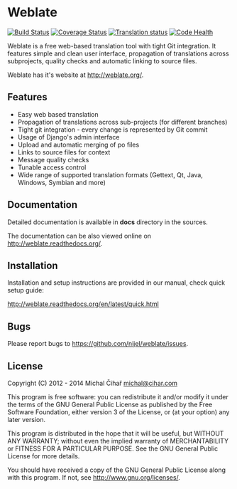 # Weblate 

[![Build Status](https://travis-ci.org/nijel/weblate.svg)](https://travis-ci.org/nijel/weblate)
[![Coverage Status](https://coveralls.io/repos/nijel/weblate/badge.png?branch=master)](https://coveralls.io/r/nijel/weblate?branch=master)
[![Translation status](http://l10n.cihar.com/widgets/weblate-shields-badge.png)](https://l10n.cihar.com/engage/weblate/?utm_source=widget)
[![Code Health](https://landscape.io/github/nijel/weblate/master/landscape.png)](https://landscape.io/github/nijel/weblate/master)

Weblate is a free web-based translation tool with tight Git integration. It
features simple and clean user interface, propagation of translations across
subprojects, quality checks and automatic linking to source files.

Weblate has it's website at http://weblate.org/.

## Features

* Easy web based translation
* Propagation of translations across sub-projects (for different branches)
* Tight git integration - every change is represented by Git commit
* Usage of Django's admin interface
* Upload and automatic merging of po files
* Links to source files for context
* Message quality checks
* Tunable access control
* Wide range of supported translation formats (Gettext, Qt, Java, Windows, Symbian and more)

## Documentation

Detailed documentation is available in **docs** directory in the sources.

The documentation can be also viewed online on
http://weblate.readthedocs.org/.

## Installation

Installation and setup instructions are provided in our manual, check
quick setup guide:

http://weblate.readthedocs.org/en/latest/quick.html

## Bugs

Please report bugs to https://github.com/nijel/weblate/issues.

## License

Copyright (C) 2012 - 2014 Michal Čihař michal@cihar.com

This program is free software: you can redistribute it and/or modify it under
the terms of the GNU General Public License as published by the Free Software
Foundation, either version 3 of the License, or (at your option) any later
version.

This program is distributed in the hope that it will be useful, but WITHOUT ANY
WARRANTY; without even the implied warranty of MERCHANTABILITY or FITNESS FOR A
PARTICULAR PURPOSE. See the GNU General Public License for more details.

You should have received a copy of the GNU General Public License along with
this program. If not, see http://www.gnu.org/licenses/.

